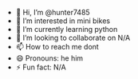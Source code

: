 - 👋 Hi, I’m @hunter7485
- 👀 I’m interested in mini bikes 
- 🌱 I’m currently learning python
- 💞️ I’m looking to collaborate on N/A
- 📫 How to reach me dont
- 😄 Pronouns: he him
- ⚡ Fun fact: N/A

<!---
hunter7485/hunter7485 is a ✨ special ✨ repository because its `README.md` (this file) appears on your GitHub profile.
You can click the Preview link to take a look at your changes.
--->
